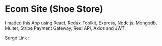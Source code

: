 # Ecom Site (Shoe Store)

 I maded this App using React, Redux Toolkit, Express, Node.js, Mongodb, Multer, Stripe Payment Gateway, Resi API, Axios and JWT. 

Surge Link : []()
